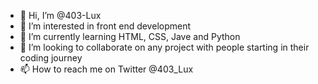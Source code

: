 - 👋 Hi, I’m @403-Lux
- 👀 I’m interested in front end development
- 🌱 I’m currently learning HTML, CSS, Jave and Python
- 💞️ I’m looking to collaborate on any project with people starting in their coding journey
- 📫 How to reach me on Twitter @403_Lux

<!---
403-Lux/403-Lux is a ✨ special ✨ repository because its `README.md` (this file) appears on your GitHub profile.
You can click the Preview link to take a look at your changes.
--->
